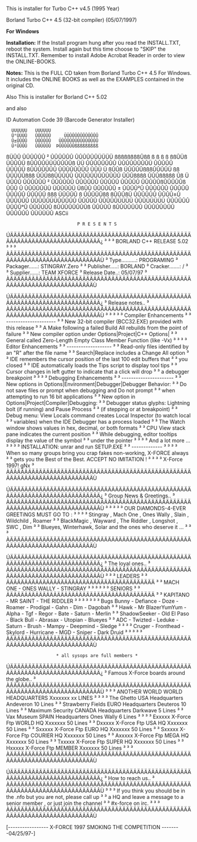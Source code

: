 This is installer for Turbo C++ v4.5 (1995 Year)

Borland Turbo C++ 4.5 (32-bit compiler) (05/07/1997)


**For Windows**

**Installation:**
If the Install program hung after you read the INSTALL.TXT, reboot the system. Install again but this time choose to "SKIP" the INSTALL.TXT. 
Remember to install Adobe Acrobat Reader in order to view the ONLINE-BOOKS.

**Notes:**
This is the FULL CD taken from Borland Turbo C++ 4.5 For Windows. It includes the ONLINE BOOKS as well as the EXAMPLES contained in the original CD.

Also This is installer for Borland C++ 5.02

and also

ID Automation Code 39 (Barcode Generator Installer)



      ÜÜÜÜÜÜ   ÜÜÜÜÜÜ
      Û°ÜÜÜÛ   ÛÛÛÛÛÛ     ÜÜÛÛÛÛÛÛÛÛÛÛÛ
      Û±ÛÛÛÛ   ÛÛÛÛÛÛ   ÜÛÛÛÛÛÛÛÛÛÛÛÛÛÛ
      Û²ÛÛÛÛ   ÛÛÛÛÛÛ  ÞÛÛÛÛÛÛßßßßßßßßß
 ßÜÛÛ ÛÛÛÛÛÛ ² ÛÛÛÛÛÛ  ÛÛÛÛÛÛÜÜÜÜ ßßßßßßßßÛßß ß   ß                ß  ß ßßÛÜß
 ÜÛÛÛÜ ßÛÛÛÛÜÜÜÛÛÛÛß ÜÜ ÛÛÛÛÛÛÛÛ ÜÛÛÛÛÛÛÛÜ  ÛÛÛÛÛ ÜÛÛÛÜ ßÛÛÛÛÛÛÛ ÛÛÛÛÛÛÛÛ ÛÛÜ
Ü ßÛÛß ÜÛÛÛÛßßßÛÛÛÛÜ ßß ÛÛÛÛÛßßß ÛÛÛßßÛÛÛÛÛ ÛÛÛÛÛÛÛÛÛÛÛÛ ÛÛÛßßßß ÛÛÛßßßßß Ûß Ü
 ÜÛÛÛ ÛÛÛÛÛÛ ² ÛÛÛÛÛÛ  ÛÛÛÛÛÛ  ÛÛÛÛÛ  ÛÛÛÛÛ ÛÛÛÛÛßÛÛÛÛÛß ÛÛÛ Û ÛÛÛÛÛÜÜ ÜÛÛÛÛÜ
 ÜßÛÛ ÛÛÛÛÛÛ ± ÛÛÛÛ²Û  ÛÛÛÛÛÛ  ÛÛÛÛÛ  ÛÛÛÛÛ ÛÛÛÛÛ  ßßß ÜÛÛÛÛ ß ÛÛÛÛÛßß ßÛÛÛßÜ
      ÛÛÛÛÛÛ   ÛÛÛÛ±Û  ÛÛÛÛÛÛ  ÛÛÛÛÛÜÜÛÛÛÛÛ ÛÛÛÛÛ      ÛÛÛÛÛÜÜÜÜ ÛÛÛÜÜÜÜÜ
      ÛÛÛÛÛÛ   ÛÛÛÛ°Û  ÛÛÛÛÛÛ   ßÛÛÛÛÛÛÛÛß  ÛÛÛÛÛ       ßÛÛÛÛÛÛÛ ÛÛÛÛÛÛÛÛ
      ÛÛÛÛÛÛ   ÛÜÜÜÜÛ                                           ASCii<ROY>

                              
                               P R E S E N T S


ÚÄÄÄÄÄÄÄÄÄÄÄÄÄÄÄÄÄÄÄÄÄÄÄÄÄÄÄÄÄÄÄÄÄÄÄÄÄÄÄÄÄÄÄÄÄÄÄÄÄÄÄÄÄÄÄÄÄÄÄÄÄÄÄÄÄÄÄÄÄÄÄÄÄÄÄÄ¿
³                                                                            ³
³                         BORLAND C++ RELEASE 5.02                           ³
³                                                                            ³
ÀÂÄÄÄÄÄÄÄÄÄÄÄÄÄÄÄÄÄÄÄÄÄÄÄÄÄÄÄÄÄÄÄÄÄÄÄÄÂÄÄÄÄÄÄÄÄÄÄÄÄÄÄÄÄÄÄÄÄÄÄÄÄÄÄÄÄÄÄÄÄÄÄÄÄÄÂÙ
 ³ Type..........: PROGRAMING         ³ Packager......: STINGRAY.Zero       ³
 ³ Publisher.....: BORLAND            ³ Cracker.......: /                   ³
 ³ Supplier......: TEAM XFORCE        ³ Release Date..: 05/07/97            ³
 ÀÄÄÄÄÄÄÄÄÄÄÄÄÄÄÄÄÄÄÄÄÄÄÄÄÄÄÄÄÄÄÄÄÄÄÄÄÁÄÄÄÄÄÄÄÄÄÄÄÄÄÄÄÄÄÄÄÄÄÄÄÄÄÄÄÄÄÄÄÄÄÄÄÄÄÙ

ÚÄÄÄÄÄÄÄÄÄÄÄÄÄÄÄÄÄÄÄÄÄÄÄÄÄÄÄÄÄÄÄÄÄÄÄÄÄÄÄÄÄÄÄÄÄÄÄÄÄÄÄÄÄÄÄÄÄÄÄÄÄÄÄÄÄÄÄÄÄÄÄÄÄÄÄÄ¿
³  Release notes..                                                           ³
ÀÂÄÄÄÄÄÄÄÄÄÄÄÄÄÄÄÄÄÄÄÄÄÄÄÄÄÄÄÄÄÄÄÄÄÄÄÄÄÄÄÄÄÄÄÄÄÄÄÄÄÄÄÄÄÄÄÄÄÄÄÄÄÄÄÄÄÄÄÄÄÄÄÄÄÄÂÙ
 ³                                                                          ³
 ³                                                                          ³
 ³  Compiler Enhancements                                                   ³
 ³  ---------------------                                                   ³
 ³  New 32-bit compiler (BCC32.EXE) provided with this release              ³
 ³  A Make following a failed Build All rebuilds from the point of failure  ³
 ³  New compiler option under Options|Project|C++ Options|                  ³
 ³  General called Zero-Length Empty Class Member Function (like -Vx)       ³
 ³                                                                          ³
 ³  Editor Enhancements                                                     ³
 ³  -------------------                                                     ³
 ³  Read-only files identified by an "R" after the file name                ³
 ³  Search|Replace includes a Change All option                             ³
 ³  IDE remembers the cursor position of the last 100 edit buffers that     ³
 ³  you closed                                                              ³
 ³  IDE automatically loads the Tips script to display tool tips            ³
 ³  Cursor changes in left gutter to indicate that a click will drop        ³
 ³  a debugger breakpoint                                                   ³
 ³                                                                          ³
 ³  Debugging Enhancements                                                  ³
 ³  ----------------------                                                  ³
 ³  New options in Options|Environment|Debugger|Debugger Behavior:          ³
 ³  Do not save files or prompt when debugging and Do not prompt            ³
 ³  when attempting to run 16 bit applications                              ³
 ³  New option in Options|Project|Compiler|Debugging:                       ³
 ³  Debugger status glyphs: Lightning bolt (if running) and Pause Process   ³
 ³  (if stepping or at breakpoint)                                          ³
 ³  Debug menu: View Locals command creates Local Inspector (to watch local ³
 ³  variables) when the IDE Debugger has a process loaded                   ³
 ³  The Watch window shows values in hex, decimal, or both formats          ³
 ³  CPU View stack pane indicates the current position                      ³
 ³  While debugging, editor tooltips display the value of the symbol        ³
 ³  under the pointer                                                       ³
 ³                                                                          ³
 ³  And a lot more ...                                                      ³
 ³                                                                          ³
 ³  INSTALLATION: unrar and run SETUP.EXE                                   ³
 ³  -------------                                                           ³
 ³                                                                          ³
 ³  When so many groups bring you crap fakes non-working, X-FORCE always    ³
 ³  gets you the Best of the Best. ACCEPT NO IMITATION !                    ³
 ³                                                                          ³
 ³                                                        X-Force 1997! gNx ³
 ÀÄÄÄÄÄÄÄÄÄÄÄÄÄÄÄÄÄÄÄÄÄÄÄÄÄÄÄÄÄÄÄÄÄÄÄÄÄÄÄÄÄÄÄÄÄÄÄÄÄÄÄÄÄÄÄÄÄÄÄÄÄÄÄÄÄÄÄÄÄÄÄÄÄÄÙ
                                                                        
ÚÄÄÄÄÄÄÄÄÄÄÄÄÄÄÄÄÄÄÄÄÄÄÄÄÄÄÄÄÄÄÄÄÄÄÄÄÄÄÄÄÄÄÄÄÄÄÄÄÄÄÄÄÄÄÄÄÄÄÄÄÄÄÄÄÄÄÄÄÄÄÄÄÄÄÄÄ¿
³   Group News & Greetings..                                                 ³
ÀÂÄÄÄÄÄÄÄÄÄÄÄÄÄÄÄÄÄÄÄÄÄÄÄÄÄÄÄÄÄÄÄÄÄÄÄÄÄÄÄÄÄÄÄÄÄÄÄÄÄÄÄÄÄÄÄÄÄÄÄÄÄÄÄÄÄÄÄÄÄÄÄÄÄÄÂÙ
 ³                                                                          ³
 ³                                                                          ³
 ³  OUR DiAMONDS-4-EVER GREETiNGS MUST GO TO :                              ³
 ³                                                                          ³
 ³  Stingray , Mach One , Ones Wally , Slain , Wildchild , Roamer           ³
 ³  BlackMagic , Wayward , The Riddler , Longshot , SWC , Dim               ³ 
 ³  Blueyes, Winterhawk, Solar and the ones who deserve it ...              ³
 ³                                                                          ³
 ÀÄÄÄÄÄÄÄÄÄÄÄÄÄÄÄÄÄÄÄÄÄÄÄÄÄÄÄÄÄÄÄÄÄÄÄÄÄÄÄÄÄÄÄÄÄÄÄÄÄÄÄÄÄÄÄÄÄÄÄÄÄÄÄÄÄÄÄÄÄÄÄÄÄÄÙ

ÚÄÄÄÄÄÄÄÄÄÄÄÄÄÄÄÄÄÄÄÄÄÄÄÄÄÄÄÄÄÄÄÄÄÄÄÄÄÄÄÄÄÄÄÄÄÄÄÄÄÄÄÄÄÄÄÄÄÄÄÄÄÄÄÄÄÄÄÄÄÄÄÄÄÄÄÄ¿
³  The loyal ones..                                                          ³
ÀÂÄÄÄÄÄÄÄÄÄÄÄÄÄÄÄÄÄÄÄÄÄÄÄÄÄÄÄÄÄÄÄÄÄÄÄÄÄÄÄÄÄÄÄÄÄÄÄÄÄÄÄÄÄÄÄÄÄÄÄÄÄÄÄÄÄÄÄÄÄÄÄÄÄÄÂÙ
 ³                                                                          ³
 ³                                 LEADERS                                  ³
 ³                ÄÄÄÄÄÄÄÄÄÄÄÄÄÄÄÄÄÄÄÄÄÄÄÄÄÄÄÄÄÄÄÄÄÄÄÄÄÄÄÄÄ                 ³
 ³                    MACH ONE - ONES WALLY - STINGRAY                      ³
 ³                                                                          ³
 ³                                                                          ³
 ³                                 SENIORS                                  ³
 ³                ÄÄÄÄÄÄÄÄÄÄÄÄÄÄÄÄÄÄÄÄÄÄÄÄÄÄÄÄÄÄÄÄÄÄÄÄÄÄÄÄÄ                 ³
 ³                    KAPITANO - MR SAINT - THE RIDDLER                     ³
 ³                                                                          ³                                                                          ³
 ³                                                                          ³
 ³  Bugs Bunny - Defiance - Doze - Roamer - Prodigal - Gahn - Dim - Dagobah ³
 ³  Hawk - Mr BlazerYumYum - Alpha - Tgf - Regor - Bate - Saturn - Merlin   ³
 ³  ShadowSeeker - Old El Paso - Black Bull - Abrasax  - Utopian - Blueyes  ³
 ³    ADC - Twizted - Leduke - Saturn - Brush - Mampy - Deepmind - Sledge   ³
 ³                                                                          ³
 ³   Cruger - Fronthead - Skylord - Hurricane - MGD - Sniper - Dark Druid   ³
 ³                                                                          ³
 ³                                                                          ³
 ÀÄÄÄÄÄÄÄÄÄÄÄÄÄÄÄÄÄÄÄÄÄÄÄÄÄÄÄÄÄÄÄÄÄÄÄÄÄÄÄÄÄÄÄÄÄÄÄÄÄÄÄÄÄÄÄÄÄÄÄÄÄÄÄÄÄÄÄÄÄÄÄÄÄÄÙ

                       * all sysops are full members *

ÚÄÄÄÄÄÄÄÄÄÄÄÄÄÄÄÄÄÄÄÄÄÄÄÄÄÄÄÄÄÄÄÄÄÄÄÄÄÄÄÄÄÄÄÄÄÄÄÄÄÄÄÄÄÄÄÄÄÄÄÄÄÄÄÄÄÄÄÄÄÄÄÄÄÄÄÄ¿
³  Famous X-Force boards around the globe..                                  ³
ÀÂÄÄÄÄÄÄÄÄÄÄÄÄÄÄÄÄÄÄÄÄÄÄÄÄÄÄÄÄÄÄÄÄÄÄÄÄÄÄÄÄÄÄÄÄÄÄÄÄÄÄÄÄÄÄÄÄÄÄÄÄÄÄÄÄÄÄÄÄÄÄÄÄÄÄÂÙ
 ³                                                                          ³
 ³ ANOTHER WORLD          WORLD   HEADQUARTERS   Xxxxxxx         xx LINES   ³
 ³                                                                          ³
 ³ The Ghetto             USA     Headquarters   Andeveron       10 Lines   ³
 ³ Strawberry Fields      EURO    Headquarters   Deuteros        10 Lines   ³
 ³ Maximum Security       CANADA  Headquarters   Darkwave         5 Lines   ³
 ³ Vax Museum             SPAIN   Headquarters   Ones Wally       6 Lines   ³
 ³                                                                          ³
 ³ Exxxxx                 X-Force Ftp WORLD   HQ Xxxxxxx         50 Lines   ³
 ³ Dxxxxx                 X-Force Ftp USA     HQ Xxxxxxx         50 Lines   ³
 ³ Sxxxxx                 X-Force Ftp EURO    HQ Xxxxxxx         50 Lines   ³
 ³ Sxxxxx                 X-Force Ftp COURIER HQ Xxxxxxx         50 Lines   ³
 ³ Axxxxx                 X-Force Ftp MEGA    HQ Xxxxxxx         50 Lines   ³
 ³ Txxxxx                 X-Force Ftp SUPER   HQ Xxxxxxx         50 Lines   ³ 
 ³ Hxxxxx                 X-Force Ftp MEMBER     Xxxxxxx         50 Lines   ³ 
 ³                                                                          ³
 ÀÄÄÄÄÄÄÄÄÄÄÄÄÄÄÄÄÄÄÄÄÄÄÄÄÄÄÄÄÄÄÄÄÄÄÄÄÄÄÄÄÄÄÄÄÄÄÄÄÄÄÄÄÄÄÄÄÄÄÄÄÄÄÄÄÄÄÄÄÄÄÄÄÄÄÙ
                                      
ÚÄÄÄÄÄÄÄÄÄÄÄÄÄÄÄÄÄÄÄÄÄÄÄÄÄÄÄÄÄÄÄÄÄÄÄÄÄÄÄÄÄÄÄÄÄÄÄÄÄÄÄÄÄÄÄÄÄÄÄÄÄÄÄÄÄÄÄÄÄÄÄÄÄÄÄÄ¿
³  How to reach us..                                                         ³
ÀÂÄÄÄÄÄÄÄÄÄÄÄÄÄÄÄÄÄÄÄÄÄÄÄÄÄÄÄÄÄÄÄÄÄÄÄÄÄÄÄÄÄÄÄÄÄÄÄÄÄÄÄÄÄÄÄÄÄÄÄÄÄÄÄÄÄÄÄÄÄÄÄÄÄÄÂÙ
 ³                                                                          ³
 ³ If you think you should be in the .nfo but you are not, please call up   ³
 ³ a HQ and leave a message to a senior member , or just join the channel   ³
 ³ #x-force on irc.                                                         ³
 ³                                                                          ³
 ÀÄÄÄÄÄÄÄÄÄÄÄÄÄÄÄÄÄÄÄÄÄÄÄÄÄÄÄÄÄÄÄÄÄÄÄÄÄÄÄÄÄÄÄÄÄÄÄÄÄÄÄÄÄÄÄÄÄÄÄÄÄÄÄÄÄÄÄÄÄÄÄÄÄÄÙ
  
 [-----------------  X-FORCE 1997 SMOKING THE COMPETITION  --------04/25/97-]


